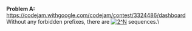 __Problem A:__
https://codejam.withgoogle.com/codejam/contest/3324486/dashboard \
Without any forbidden prefixes, there are <a href="https://www.codecogs.com/eqnedit.php?latex=2^N" target="_blank"><img src="https://latex.codecogs.com/gif.latex?2^N" title="2^N" /></a> sequences.\

